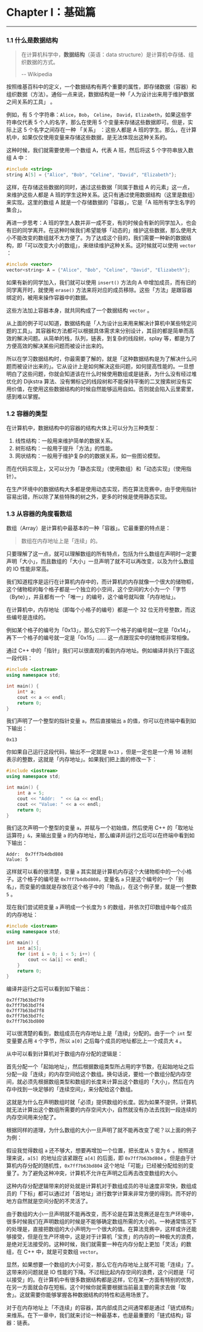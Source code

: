 # Chapter I：基础篇

***

### 1.1 什么是数据结构

> 在计算机科学中，**数据结构**（英语：data structure）是计算机中存储、组织数据的方式。
>
> \-- Wikipedia

按照维基百科中的定义，一个数据结构有两个重要的属性，即存储数据（容器）和组织数据（方法）。通俗一点来说，数据结构是一种「人为设计出来用于维护数据之间关系的工具」 。

例如，有 5 个字符串：`Alice`，`Bob`， `Celine`， `David`，`Elizabeth`，如果这些字符串仅代表 5 个人的名字，那么在使用 5 个变量来存储这些数据即可。但是，实际上这 5 个名字之间存在一种 「关系」 ：这些人都是 A 班的学生。那么，在计算机中，如果仅仅使用变量来存储这些数据，是无法体现出这种关系的。

这种时候，我们就需要使用一个数组 A，代表 A 班，然后将这 5 个字符串放入数组 A 中：

```cpp
#include <string>
string A[5] = {"Alice", "Bob", "Celine", "David", "Elizabeth"};
```

这样，在存储这些数据的同时，通过这些数据「同属于数组 A 的元素」这一点，来维护这些人都是 A 班的学生这种关系。这只有通过使用数据结构（这里是数组）来实现。这里的数组 A 就是一个存储数据的「容器」，它是「A 班所有学生名字的集合」。

再进一步思考：A 班的学生人数并非一成不变，有的时候会有新的同学加入，也会有旧的同学离开。在这种时候我们希望能够「动态的」维护这些数据，那么使用大小不能改变的数组就不太方便了。为了达成这个目的，我们需要一种新的数据结构，即「可以改变大小的数组」，来继续维护这种关系。这时候就可以使用 `vector` ：

```cpp
#include <vector>
vector<string> A = {"Alice", "Bob", "Celine", "David", "Elizabeth"};
```

如果有新的同学加入，我们就可以使用 `insert()` 方法向 A 中增加成员，而有旧的同学离开时，就使用 `erase()` 方法来将对应的成员移除。这些「方法」是跟容器绑定的，被用来操作容器中的数据。

这些方法加上容器本身，就共同构成了一个数据结构 `vector`  。

从上面的例子可以知道，数据结构是「人为设计出来用来解决计算机中某些特定问题的工具」。其容器和方法都可以根据具体需求来分别设计，其目的都是简单而高效的解决问题。从简单的栈，队列，链表，到复杂的线段树，splay 等，都是为了方便高效的解决某些问题而被设计出来的。

所以在学习数据结构时，你最需要了解的，就是「这种数据结构是为了解决什么问题而被设计出来的」。它从设计上是如何解决这些问题，如何提高性能的。一旦想明白了这些问题，你就会知道该在什么时候使用数组或是链表，为什么没有经过堆优化的 Dijkstra 算法、没有懒标记的线段树和不能保持平衡的二叉搜索树没有实用价值，在使用这些数据结构的时候自然能够运用自如。否则就会陷入云里雾里，感到难以掌握。

### 1.2 容器的类型

在计算机中，数据结构中的容器的结构大体上可以分为三种类型：

1. 线性结构：一般用来维护简单的数据关系。
2. 树形结构：一般用于提升「方法」的性能。
3. 网状结构：一般用于维护复杂的的数据关系，如一些图论模型。

而在代码实现上，又可以分为「静态实现」（使用数组）和「动态实现」（使用指针）。

在生产环境中的数据结构大多都是使用动态实现，而在算法竞赛中，由于使用指针容易出错，所以除了某些特殊的树之外，更多的时候是使用静态实现。

### 1.3 从容器的角度看数组

数组（Array）是计算机中最基本的一种「容器」。它最重要的特点是：

> 数组在内存地址上是「连续」的。

只要理解了这一点，就可以理解数组的所有特点，包括为什么数组在声明时一定要声明「大小」，而且数组的「大小」一旦声明了就不可以再改变，以及为什么数组的 IO 性能非常高。

我们知道程序是运行在计算机内存中的，而计算机的内存就像一个很大的储物柜，这个储物柜的每个格子都是一个独立的小空间，这个空间的大小为一个「字节（Byte）」，并且都有一个「唯一」的编号，这个编号就叫做「内存地址」。

在计算机中，内存地址（即每个小格子的编号）都是一个 32 位无符号整数，而这些编号是连续的。

例如某个格子的编号为「0x13」，那么它的下一个格子的编号就一定是「0x14」，再下一个格子的编号就一定是「0x15」…… 这一点跟现实中的储物柜非常相像。

通过 C++ 中的「指针」我们可以很直观的看到内存地址。例如编译并执行下面这一段代码：

```cpp
#include <iostream>
using namespace std;

int main() {
    int* a;
    cout << a << endl;
    return 0;
}
```

我们声明了一个整型的指针变量 `a`，然后直接输出 `a` 的值，你可以在终端中看到如下输出：

```
0x13
```

你如果自己运行这段代码，输出不一定就是 `0x13` ，但是一定也是一个用 16 进制表示的整数，这就是「内存地址」。如果我们把上面的修改一下：

```cpp
#include <iostream>
using namespace std;

int main() {
    int a = 5;
    cout << "Addr:  " << &a << endl;
    cout << "Value: " << a << endl;
    return 0;
}
```

我们这次声明一个整型的变量 `a`，并赋与一个初始值，然后使用 C++ 的「取地址运算符」`&`，来输出变量 `a` 的内存地址，那么编译并运行之后可以在终端中看到如下输出：

```
Addr:  0x7ff7b4dbd808
Value: 5
```

这样就可以看的很清楚，变量 `a` 其实就是计算机内存这个大储物柜中的一个小格子。这个格子的编号是 `0x7ff7b4dbd808`，变量名 `a` 只是这个编号的一个「别名」，而变量的值就是存放在这个格子中的「物品」，在这个例子里，就是一个整数 `5` 。

现在我们尝试把变量 `a` 声明成一个长度为 `5` 的数组，并依次打印数组中每个成员的内存地址：

```cpp
#include <iostream>
using namespace std;

int main() {
    int a[5];
    for (int i = 0; i < 5; i++) {
        cout << &a[i] << endl;
    }
    return 0;
}
```

编译并运行之后可以看到如下输出：

```
0x7ff7b63bd7f0
0x7ff7b63bd7f4
0x7ff7b63bd7f8
0x7ff7b63bd7fc
0x7ff7b63bd800
```

可以很清楚的看到，数组成员在内存地址上是「连续」分配的。由于一个 `int` 型变量要占用 `4` 个字节，所以 `a[0]` 之后每个成员的地址都比上一个成员大 `4` 。

从中可以看到计算机对于数组内存分配的逻辑是：

首先分配一个「起始地址」，然后根据数组类型所占用的字节数，在起始地址之后分配一段「连续」的内存空间给这个数组。换句话说，要给一个数组分配内存空间，就必须先根据数组类型和数组的长度来计算出这个数组的「大小」，然后在内存中找到一块足够的「连续空间」，来分配给这个数组。

这就是为什么在声明数组时就「必须」提供数组的长度。因为如果不提供，计算机就无法计算出这个数组所需要的内存空间大小，自然就没有办法去找到一段连续的内存空间用来分配了。

根据同样的道理，为什么数组的大小一旦声明了就不能再改变了呢？以上面的例子为例：

假设我觉得数组 `a` 还不够大，想要再增加一个位置，把长度从 `5` 变为 `6 `。按照道理来说，`a[5] `的地址应该紧跟在 `a[4]` 的后面，即 `0x7ff7b63bd804` 。但是由于计算机内存分配的随机性，`0x7ff7b63bd804` 这个地址「可能」已经被分配给别的变量了。为了避免这种冲突，计算机不允许在声明之后再去改变数组的大小。

这种内存分配逻辑带来的好处就是计算机对于数组成员的寻址速度非常快，数组成员的「下标」都可以通过对「首地址」进行数学计算来非常方便的得到。而不好的地方自然就是空间分配的不灵活了。

由于数组的大小一旦声明就不能再改变，而不论是在算法竞赛还是在生产环境中，很多时候我们在声明数组的时候是不能够确定数组所需的大小的。一种通常情况下的处理是，直接把数组的大小声明为一个很大的值。在算法竞赛中，这样或许还能够接受，但是在生产环境中，这是对于计算机「宝贵」的内存的一种极大的浪费，是绝对无法接受的。这种时候，我们就需要一种在内存分配上更加「灵活」的数组，在 C++ 中，就是可变数组 `vector`。

显然，如果想要一个数组的大小可变，那么它在内存地址上就不可能「连续」了。这带来的问题就是 IO 性能的下降。不过相比起内存空间的浪费，这个问题是「可以接受」的。在计算机中有很多数据结构都是这样，它在某一方面有特别的优势，在另一方面就会存在短板。这个时候你就需要根据当前最主要的需求去做「取舍」。这就需要你能够掌握各种数据结构的特性和适用场景了。

对于在内存地址上「不连续」的容器，其内部成员之间通常都是通过「链式结构」来维系。在下一章中，我们就来讨论一种最基本，也是最重要的「链式结构」容器：链表。
